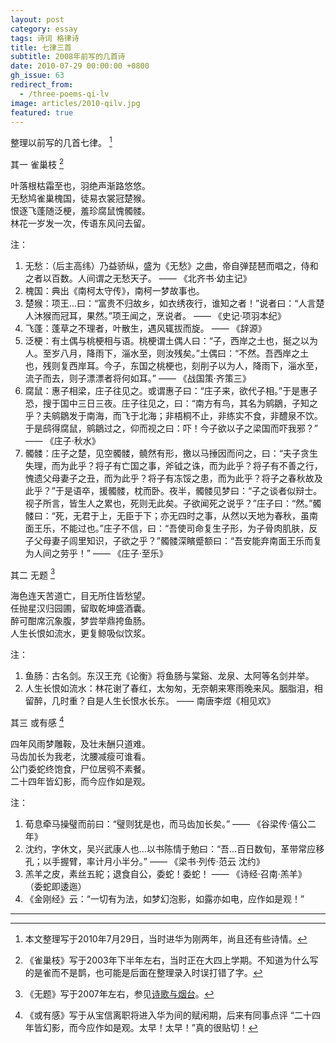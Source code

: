 ```yaml
---
layout: post
category: essay
tags: 诗词 格律诗
title: 七律三首
subtitle: 2008年前写的几首诗
date: 2010-07-29 00:00:00 +0800
gh_issue: 63
redirect_from:
  - /three-poems-qi-lv
image: articles/2010-qilv.jpg
featured: true
---
```


整理以前写的几首七律。 [^1]

其一 雀巢枝 [^2]

叶落根枯霜至也，羽绝声渐路悠悠。   
无愁鸠雀巢槐国，徒易衣裳冠楚猴。   
恨逐飞蓬随泛梗，羞珍腐鼠愧髑髅。   
林花一岁发一次，传语东风问去留。    

注：
1. 无愁：（后主高纬）乃益骄纵，盛为《无愁》之曲，帝自弹琵琶而唱之，侍和之者以百数。人间谓之无愁天子。 —— 《北齐书·幼主记》
2. 槐国：典出《南柯太守传》，南柯一梦故事也。
3. 楚猴：项王...曰：“富贵不归故乡，如衣绣夜行，谁知之者！”说者曰：“人言楚人沐猴而冠耳，果然。”项王闻之，烹说者。 —— 《史记·项羽本纪》
4. 飞蓬：蓬草之不理者，叶散生，遇风辄拔而旋。 —— 《辞源》
5. 泛梗：有土偶与桃梗相与语。桃梗谓土偶人曰：“子，西岸之土也，挻之以为人。至岁八月，降雨下，淄水至，则汝残矣。”土偶曰：“不然。吾西岸之土也，残则复西岸耳。今子，东国之桃梗也，刻削子以为人，降雨下，淄水至，流子而去，则子漂漂者将何如耳。” —— 《战国策·齐策三》
6. 腐鼠：惠子相梁，庄子往见之。或谓惠子曰：“庄子来，欲代子相。”于是惠子恐，搜于国中三日三夜。庄子往见之，曰：“南方有鸟，其名为鹓鶵，子知之乎？夫鹓鶵发于南海，而飞于北海；非梧桐不止，非练实不食，非醴泉不饮。于是鸱得腐鼠，鹓鶵过之，仰而视之曰：吓！今子欲以子之梁国而吓我邪？” —— 《庄子·秋水》
7. 髑髅：庄子之楚，见空髑髅，髐然有形，撽以马捶因而问之，曰：“夫子贪生失理，而为此乎？将子有亡国之事，斧钺之诛，而为此乎？将子有不善之行，愧遗父母妻子之丑，而为此乎？将子有冻馁之患，而为此乎？将子之春秋故及此乎？”于是语卒，援髑髅，枕而卧。夜半，髑髅见梦曰：“子之谈者似辩士。视子所言，皆生人之累也，死则无此矣。子欲闻死之说乎？”庄子曰：“然。”髑髅曰：“死，无君于上，无臣于下；亦无四时之事，从然以天地为春秋，虽南面王乐，不能过也。”庄子不信，曰：“吾使司命复生子形，为子骨肉肌肤，反子父母妻子闾里知识，子欲之乎？”髑髅深矉蹙额曰：“吾安能弃南面王乐而复为人间之劳乎！” —— 《庄子·至乐》


其二 无题 [^3]

海色连天苦道亡，目无所住皆愁望。   
任抛星汉归园圃，留取乾坤盛酒囊。   
醉可酣席沉象腹，梦尝举鼎挎鱼肠。   
人生长恨如流水，更复鲸吸似饮浆。 

注：
1. 鱼肠：古名剑。东汉王充《论衡》将鱼肠与棠谿、龙泉、太阿等名剑并举。
2. 人生长恨如流水：林花谢了春红，太匆匆，无奈朝来寒雨晚来风。胭脂泪，相留醉，几时重？自是人生长恨水长东。 —— 南唐李煜《相见欢》


其三 或有感 [^4]

四年风雨梦雕鞍，及壮未酬只道难。   
马齿加长为我老，沈腰减瘦可谁看。   
公门委蛇终饱食，尸位居鸮不素餐。   
二十四年皆幻影，而今应作如是观。   

注：
1. 荀息牵马操璧而前曰：“璧则犹是也，而马齿加长矣。” —— 《谷梁传·僖公二年》
2. 沈约，字休文，吴兴武康人也...以书陈情于勉曰：“吾...百日数旬，革带常应移孔；以手握臂，率计月小半分。” —— 《梁书·列传·范云 沈约》
3. 羔羊之皮，素丝五紽；退食自公，委蛇！委蛇！ —— 《诗经·召南·羔羊》 （委蛇即逶迤）
4. 《金刚经》云：“一切有为法，如梦幻泡影，如露亦如电，应作如是观！”


************

[^1]: 本文整理写于2010年7月29日，当时进华为刚两年，尚且还有些诗情。
[^2]: 《雀巢枝》写于2003年下半年左右，当时正在大四上学期。不知道为什么写的是雀而不是鹊，也可能是后面在整理录入时误打错了字。
[^3]: 《无题》写于2007年左右，参见[诗歌与烟台](/yantai-poems)。
[^4]: 《或有感》写于从宝信离职将进入华为间的赋闲期，后来有同事点评 “二十四年皆幻影，而今应作如是观。太早！太早！”真的很贴切！

